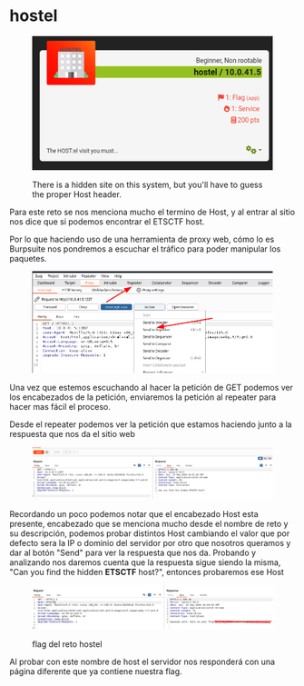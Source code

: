 # hostel

<figure><img src="../../.gitbook/assets/imagen (6).png" alt=""><figcaption><p>There is a hidden site on this system, but you'll have to guess the proper Host header.</p></figcaption></figure>

Para este reto se nos menciona mucho el termino de Host, y al entrar al sitio nos dice que si podemos encontrar el ETSCTF host.

Por lo que haciendo uso de una herramienta de proxy web, cómo lo es Burpsuite nos pondremos a escuchar el tráfico para poder manipular los paquetes.

<figure><img src="../../.gitbook/assets/imagen (8).png" alt=""><figcaption></figcaption></figure>

Una  vez que estemos escuchando al hacer la petición de GET podemos ver los encabezados de la petición, enviaremos la petición al repeater para hacer mas fácil el proceso.

Desde el repeater podemos ver la petición que estamos haciendo junto a la respuesta que nos da el sitio web

<figure><img src="../../.gitbook/assets/imagen (9).png" alt=""><figcaption></figcaption></figure>

Recordando un poco podemos notar que el encabezado Host esta presente, encabezado que se menciona mucho desde el nombre de reto y su descripción, podemos probar distintos Host cambiando el valor que por defecto sera la IP o dominio del servidor por otro que nosotros queramos y dar al botón "Send" para ver la respuesta que nos da. Probando y analizando nos daremos cuenta que la respuesta sigue siendo la misma, "Can you find the hidden **ETSCTF** host?",  entonces probaremos ese Host

<figure><img src="../../.gitbook/assets/imagen (10).png" alt=""><figcaption><p>flag del reto hostel</p></figcaption></figure>

Al probar con este nombre de host el servidor nos responderá con una página diferente que ya contiene nuestra flag.